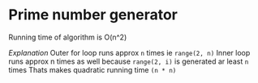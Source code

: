 # Prime number generator

Running time of algorithm is O(n^2)

*Explanation*
Outer for loop runs approx `n` times ie `range(2, n)`
Inner loop runs approx n times as well because `range(2, i)` is generated ar least `n` times
Thats makes quadratic running time `(n * n)`

